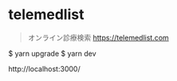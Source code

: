 # telemedlist

> オンライン診療検索 https://telemedlist.com

$ yarn upgrade
$ yarn dev

http://localhost:3000/

